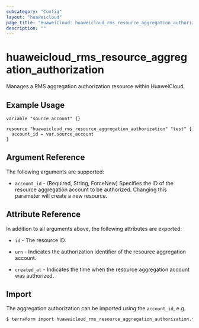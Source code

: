 ```yaml
---
subcategory: "Config"
layout: "huaweicloud"
page_title: "HuaweiCloud: huaweicloud_rms_resource_aggregation_authorization"
description: ""
---
```


# huaweicloud_rms_resource_aggregation_authorization

Manages a RMS aggregation authorization resource within HuaweiCloud.

## Example Usage

```hcl
variable "source_account" {}

resource "huaweicloud_rms_resource_aggregation_authorization" "test" {
  account_id = var.source_account
}
```

## Argument Reference

The following arguments are supported:

* `account_id` - (Required, String, ForceNew) Specifies the ID of the resource aggregation account to be authorized.
  Changing this parameter will create a new resource.

## Attribute Reference

In addition to all arguments above, the following attributes are exported:

* `id` - The resource ID.

* `urn` - Indicates the authorization identifier of the resource aggregation account.

* `created_at` - Indicates the time when the resource aggregation account was authorized.

## Import

The aggregation authorization can be imported using the `account_id`, e.g.

```bash
$ terraform import huaweicloud_rms_resource_aggregation_authorization.test 036a12ef8327c4194346684fdbe0b37e
```
